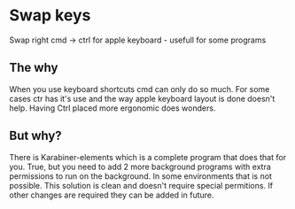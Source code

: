 # Swap keys
Swap right cmd -> ctrl for apple keyboard - usefull for some programs
## The why
When you use keyboard shortcuts cmd can only do so much. For some cases ctr has it's use and the way apple keyboard layout is done doesn't help. Having Ctrl placed more ergonomic does wonders.
## But why?
There is Karabiner-elements which is a complete program that does that for you. 
True, but you need to add 2 more background programs with extra permissions to run on the background. In some environments that is not possible. 
This solution is clean and doesn't require special permitions. If other changes are required they can be added in future.
